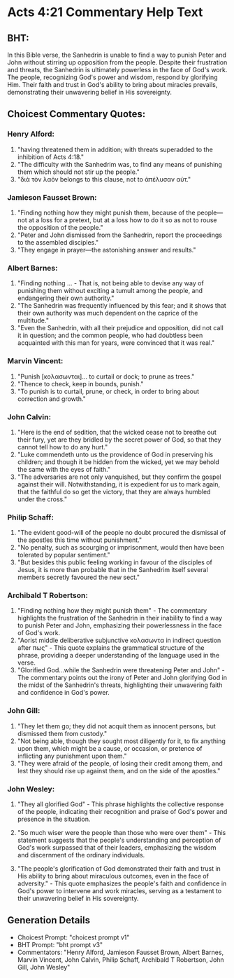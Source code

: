 # Acts 4:21 Commentary Help Text

## BHT:
In this Bible verse, the Sanhedrin is unable to find a way to punish Peter and John without stirring up opposition from the people. Despite their frustration and threats, the Sanhedrin is ultimately powerless in the face of God's work. The people, recognizing God's power and wisdom, respond by glorifying Him. Their faith and trust in God's ability to bring about miracles prevails, demonstrating their unwavering belief in His sovereignty.

## Choicest Commentary Quotes:
### Henry Alford:
1. "having threatened them in addition; with threats superadded to the inhibition of Acts 4:18."
2. "The difficulty with the Sanhedrim was, to find any means of punishing them which should not stir up the people."
3. "διὰ τὸν λαόν belongs to this clause, not to ἀπέλυσαν αὐτ."

### Jamieson Fausset Brown:
1. "Finding nothing how they might punish them, because of the people—not at a loss for a pretext, but at a loss how to do it so as not to rouse the opposition of the people." 
2. "Peter and John dismissed from the Sanhedrin, report the proceedings to the assembled disciples."
3. "They engage in prayer—the astonishing answer and results."

### Albert Barnes:
1. "Finding nothing ... - That is, not being able to devise any way of punishing them without exciting a tumult among the people, and endangering their own authority."
2. "The Sanhedrin was frequently influenced by this fear; and it shows that their own authority was much dependent on the caprice of the multitude."
3. "Even the Sanhedrin, with all their prejudice and opposition, did not call it in question; and the common people, who had doubtless been acquainted with this man for years, were convinced that it was real."

### Marvin Vincent:
1. "Punish [κολασωνται]... to curtail or dock; to prune as trees." 
2. "Thence to check, keep in bounds, punish." 
3. "To punish is to curtail, prune, or check, in order to bring about correction and growth."

### John Calvin:
1. "Here is the end of sedition, that the wicked cease not to breathe out their fury, yet are they bridled by the secret power of God, so that they cannot tell how to do any hurt."
2. "Luke commendeth unto us the providence of God in preserving his children; and though it be hidden from the wicked, yet we may behold the same with the eyes of faith."
3. "The adversaries are not only vanquished, but they confirm the gospel against their will. Notwithstanding, it is expedient for us to mark again, that the faithful do so get the victory, that they are always humbled under the cross."

### Philip Schaff:
1. "The evident good-will of the people no doubt procured the dismissal of the apostles this time without punishment."
2. "No penalty, such as scourging or imprisonment, would then have been tolerated by popular sentiment."
3. "But besides this public feeling working in favour of the disciples of Jesus, it is more than probable that in the Sanhedrim itself several members secretly favoured the new sect."

### Archibald T Robertson:
1. "Finding nothing how they might punish them" - The commentary highlights the frustration of the Sanhedrin in their inability to find a way to punish Peter and John, emphasizing their powerlessness in the face of God's work.
2. "Aorist middle deliberative subjunctive κολασωντα in indirect question after πως" - This quote explains the grammatical structure of the phrase, providing a deeper understanding of the language used in the verse.
3. "Glorified God...while the Sanhedrin were threatening Peter and John" - The commentary points out the irony of Peter and John glorifying God in the midst of the Sanhedrin's threats, highlighting their unwavering faith and confidence in God's power.

### John Gill:
1. "They let them go; they did not acquit them as innocent persons, but dismissed them from custody."
2. "Not being able, though they sought most diligently for it, to fix anything upon them, which might be a cause, or occasion, or pretence of inflicting any punishment upon them."
3. "They were afraid of the people, of losing their credit among them, and lest they should rise up against them, and on the side of the apostles."

### John Wesley:
1. "They all glorified God" - This phrase highlights the collective response of the people, indicating their recognition and praise of God's power and presence in the situation.

2. "So much wiser were the people than those who were over them" - This statement suggests that the people's understanding and perception of God's work surpassed that of their leaders, emphasizing the wisdom and discernment of the ordinary individuals.

3. "The people's glorification of God demonstrated their faith and trust in His ability to bring about miraculous outcomes, even in the face of adversity." - This quote emphasizes the people's faith and confidence in God's power to intervene and work miracles, serving as a testament to their unwavering belief in His sovereignty.


## Generation Details
- Choicest Prompt: "choicest prompt v1"
- BHT Prompt: "bht prompt v3"
- Commentators: "Henry Alford, Jamieson Fausset Brown, Albert Barnes, Marvin Vincent, John Calvin, Philip Schaff, Archibald T Robertson, John Gill, John Wesley"
